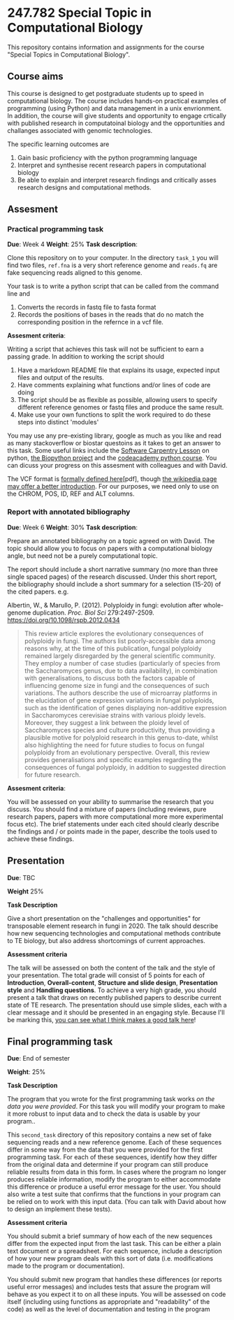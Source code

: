 # 247.782 Special Topic in Computational Biology

This repository contains information and assignments for the course "Special
Topics in Computational Biology". 

## Course aims

This course is designed to get postgraduate students up to speed in
computational biology. The course includes hands-on practical examples of 
programming (using Python)  and data management in a unix envrionment. In
addition, the course will give students and opportunity to engage crtically with
published research in computatoinal biology and the opportunities and challanges
associated with genomic technologies. 

The specific learning outcomes are

1. Gain basic proficiency with the python programming language
2. Interpret and synthesise recent research papers in computational biology
3. Be able to explain and interpret research findings and critically asses
   research designs and computational methods.

## Assesment 

### Practical programming task 
**Due**: Week 4
**Weight**: 25%
**Task description**:

Clone this repository on to your computer. In the directory `task_1` you will
find two files, `ref.fna` is a very short reference genome and `reads.fq` are
fake sequencing reads aligned to this genome.

Your task is to write a python script that can be called from the command line
and 

1. Converts the records in fastq file to fasta format
2. Records the positions of bases in the reads that do no match the 
    corresponding position in the refernce in a vcf file.

**Assesment criteria**:

Writing a script that achieves this task will not be sufficient to earn a
passing grade. In addition to working the script should

1. Have a markdown README file that explains its usage, expected input files and
   output of the results.
2. Have comments explaining what functions and/or lines of code are doing
3. The script should be as flexible as possible, allowing users to specify
   different reference genomes or fastq files and produce the same result.
4. Make use your own functions to split the work required to do these steps into
   distinct 'modules'

You may use any pre-existing library, google as much as you like and read as
many stackoverflow or biostar questoins as it takes to get an answer to this
task. Some useful links include the [Software Carpentry
Lesson](http://swcarpentry.github.io/python-novice-inflammation/) on python, [the
Biopython project](https://biopython.org/) and the [codeacademy python
course](https://www.codecademy.com/learn/learn-python-3). You can dicuss your
progress on this assesment with colleagues and with David.

The VCF format is [formally defined here](https://samtools.github.io/hts-specs/VCFv4.2.pdf)[pdf],
though [the wikipedia page may offer a better
introduction](https://en.wikipedia.org/wiki/Variant_Call_Format). For our
purposes, we need only to use on the CHROM, POS, ID, REF and ALT columns. 

### Report with annotated bibliography 
**Due**: Week 6
**Weight**: 30%
**Task description**:

Prepare an annotated bibliography on a topic agreed on with David. The topic
should allow you to focus on papers with a computational biology angle, but need
not be a purely computational topic. 

The report should include a short narrative summary (no more than three single spaced
pages) of the research discussed. Under this short report, the bibliography
should include a short summary for a selection (15-20) of the cited papers. e.g.

Albertin, W., & Marullo, P. (2012). Polyploidy in fungi: evolution after whole-genome duplication. _Proc. Biol Sci_ 279:2497-2509. https://doi.org/10.1098/rspb.2012.0434 

>This review article explores the evolutionary consequences of polyploidy in fungi. The authors list poorly-accessible data among reasons why, at the time of this publication, fungal polyploidy remained largely disregarded by the general scientific community. They employ a number of case studies (particularly of species from the Saccharomyces genus, due to data availability), in combination with generalisations, to discuss both the factors capable of influencing genome size in fungi and the consequences of such variations. The authors describe the use of microarray platforms in the elucidation of gene expression variations in fungal polyploids, such as the identification of genes displaying non-additive expression in Saccharomyces cerevisiae strains with various ploidy levels. Moreover, they suggest a link between the ploidy level of Saccharomyces species and culture productivity, thus providing a plausible motive for polyploid research in this genus to-date, whilst also highlighting the need for future studies to focus on fungal polyploidy from an evolutionary perspective. Overall, this review provides generalisations and specific examples regarding the consequences of fungal polyploidy, in addition to suggested direction for future research.

**Assesment criteria**:

You will be assessed on your ability to summarise the research that you discuss.
You should find a mixture of papers (including reviews, pure research papers,
papers with more computational more more experimental focus etc). The brief
statements under each cited should clearly describe the findings and / or points
made in the paper, describe the tools used to achieve these findings. 

## Presentation

**Due**: TBC

**Weight** 25%

**Task Description**

Give a short presentation on the "challenges and opportunities" for transposable element research in fungi in 2020. The talk should describe how new sequencing technologies and computational methods contribute to TE biology, but also address shortcomings of current approaches.

**Assessment criteria**

The talk will be assessed on both the content of the talk and the style of your presentation. The total grade will consist of 5 points for each of **Introduction**, **Overall-content**, **Structure and slide design**, **Presentation style** and **Handling questions**. To achieve a very high grade, you should present a talk that draws on recently published papers to describe current state of TE research. The presentation should use simple slides, each with a clear message and it should be presented in an engaging style. Because I'll be marking this, [you can see what I think makes a good talk here](https://sciblogs.co.nz/the-atavism/2011/04/06/what-makes-a-great-scientific-talk/)! 


## Final programming task

**Due**: End of semester

**Weight**: 25%

**Task Description**

The program that you wrote for the first programming task works _on the data you were provided_. For this task you will modify your program to make it more robust to input data and to check the data is usable by your program.. 

This `second_task` directory of this repository contains a new set of fake sequencing reads and a new reference genome. Each of these sequences differ in some way from the data
that you were provided for the first programming task. For each of these sequences, identify how they differ from the original data and determine if your program can still produce 
reliable results from data in this form. In cases where the program no longer produces reliable information, modify the program to either accommodate this difference or produce a useful error message for the user. You should also write a test suite that confirms that the functions in your program can be relied on to work with this input data. (You can talk with David about how to design an implement these tests). 


**Assessment criteria**


You should submit a brief summary of how each of the new sequences differ from the expected input from the last task. This can be either a plain
text document or a spreadsheet. For each sequence, include a description of how your new program deals with this sort of data (i.e. modifications made to the program or documentation). 

You should submit new program that handles these differences (or reports useful error messages) and includes tests that assure the program will
behave as you expect it to on all these inputs. You will be assessed on code itself (including using functions as appropriate and "readability" 
of the code) as well as the level of documentation and testing in the program
